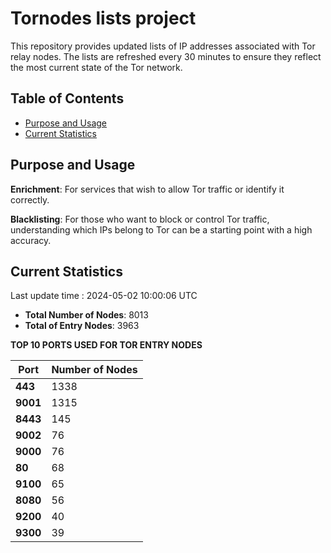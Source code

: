 # Tornodes lists project

This repository provides updated lists of IP addresses associated with Tor relay nodes. The lists are refreshed every 30 minutes to ensure they reflect the most current state of the Tor network.

## Table of Contents

- [Purpose and Usage](#purpose-and-usage)
- [Current Statistics](#current-statistics)


## Purpose and Usage

**Enrichment**: For services that wish to allow Tor traffic or identify it correctly.

**Blacklisting**: For those who want to block or control Tor traffic, understanding which IPs belong to Tor can be a starting point with a high accuracy.

## Current Statistics

Last update time : 2024-05-02 10:00:06 UTC

- **Total Number of Nodes**: 8013
- **Total of Entry Nodes**: 3963

**TOP 10 PORTS USED FOR TOR ENTRY NODES**

| **Port** | **Number of Nodes** |
|------|-----------------|
| **443**   | 1338  |
| **9001**   | 1315  |
| **8443**   | 145  |
| **9002**   | 76  |
| **9000**   | 76  |
| **80**   | 68  |
| **9100**   | 65  |
| **8080**   | 56  |
| **9200**   | 40  |
| **9300**   | 39  |

